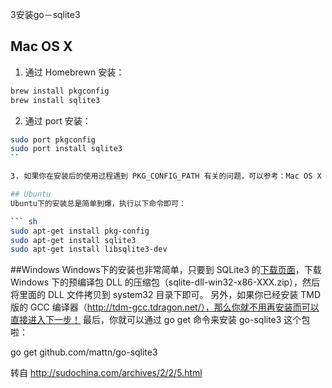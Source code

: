3安装go－sqlite3

## Mac OS X
1. 通过 Homebrewn 安装：

``` sh
brew install pkgconfig
brew install sqlite3
```

2. 通过 port 安装：
``` sh
sudo port pkgconfig
sudo port install sqlite3
``

3. 如果你在安装后的使用过程遇到 PKG_CONFIG_PATH 有关的问题，可以参考：Mac OS X Lion 安装sqlite3问题。

## Ubuntu
Ubuntu下的安装总是简单到爆，执行以下命令即可：

``` sh
sudo apt-get install pkg-config
sudo apt-get install sqlite3  
sudo apt-get install libsqlite3-dev
```

##Windows
Windows下的安装也非常简单，只要到 SQLite3 的[下载页面](http://www.sqlite.org/download.html)，下载 Windows 下的预编译包 DLL 的压缩包（sqlite-dll-win32-x86-XXX.zip），然后将里面的 DLL 文件拷贝到 system32 目录下即可。
另外，如果你已经安装 TMD 版的 GCC 编译器（http://tdm-gcc.tdragon.net/），那么你就不用再安装而可以直接进入下一步！
最后，你就可以通过 go get 命令来安装 go-sqlite3 这个包啦：

go get github.com/mattn/go-sqlite3

转自 http://sudochina.com/archives/2/2/5.html
